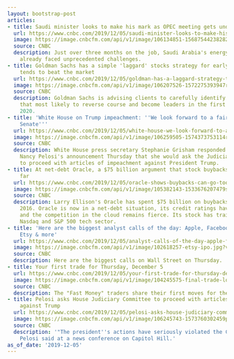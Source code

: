 ```yaml
---
layout: bootstrap-post
articles:
- title: Saudi minister looks to make his mark as OPEC meeting gets underway
  url: https://www.cnbc.com/2019/12/05/saudi-minister-looks-to-make-his-mark-as-opec-meeting-gets-underway.html
  image: https://image.cnbcfm.com/api/v1/image/106134851-15687544238282019-09-17t192039z_1171672499_rc1af9b859d0_rtrmadp_3_saudi-aramco-energy.jpg?v=1568754478
  source: CNBC
  description: Just over three months on the job, Saudi Arabia's energy minister has
    already faced unprecedented challenges.
- title: Goldman Sachs has a simple 'laggard' stocks strategy for early 2020 that
    tends to beat the market
  url: https://www.cnbc.com/2019/12/05/goldman-has-a-laggard-strategy-that-could-beat-the-market-in-q1.html
  image: https://image.cnbcfm.com/api/v1/image/106207526-1572275393947rts2stkj.jpg?v=1572275472
  source: CNBC
  description: Goldman Sachs is advising clients to carefully identify the 2019 losers
    that most likely to reverse course and become leaders in the first quarter of
    2020.
- title: 'White House on Trump impeachment: ''We look forward to a fair trial in the
    Senate'''
  url: https://www.cnbc.com/2019/12/05/white-house-we-look-forward-to-a-fair-trial-in-the-senate.html
  image: https://image.cnbcfm.com/api/v1/image/106259505-1574373753114rtx79x6w.jpg?v=1574373812
  source: CNBC
  description: White House press secretary Stephanie Grisham responded to House Speaker
    Nancy Pelosi's announcement Thursday that she would ask the Judiciary Committee
    to proceed with articles of impeachment against President Trump.
- title: At net-debt Oracle, a $75 billion argument that stock buybacks can go too
    far
  url: https://www.cnbc.com/2019/12/05/oracle-shows-buybacks-can-go-too-far.html
  image: https://image.cnbcfm.com/api/v1/image/105382143-1533676207479screenshotoracleellisonwebcast180807.png?v=1533676417
  source: CNBC
  description: Larry Ellison's Oracle has spent $75 billion on buybacks since fiscal
    2016. Oracle is now in a net-debt situation, its credit ratings have weakened,
    and the competition in the cloud remains fierce. Its stock has trailed both the
    Nasdaq and S&P 500 tech sector.
- title: 'Here are the biggest analyst calls of the day: Apple, Facebook, Alphabet,
    Etsy & more'
  url: https://www.cnbc.com/2019/12/05/analyst-calls-of-the-day-apple-facebook-alphabet-etsy-more.html
  image: https://image.cnbcfm.com/api/v1/image/102618257-etsy-ipo.jpg?v=1529468298
  source: CNBC
  description: Here are the biggest calls on Wall Street on Thursday.
- title: Your first trade for Thursday, December 5
  url: https://www.cnbc.com/2019/12/05/your-first-trade-for-thursday-december-5.html
  image: https://image.cnbcfm.com/api/v1/image/104245575-final-trade-logo.jpg?v=1485535955
  source: CNBC
  description: The "Fast Money" traders share their first moves for the market open.
- title: Pelosi asks House Judiciary Committee to proceed with articles of impeachment
    against Trump
  url: https://www.cnbc.com/2019/12/05/pelosi-asks-house-judiciary-committee-to-proceed-with-articles-of-impeachment-against-trump.html
  image: https://image.cnbcfm.com/api/v1/image/106245743-1573760302459preview.jpg?v=1573760331
  source: CNBC
  description: '"The president''s actions have seriously violated the Constitution,"
    Pelosi said at a news conference on Capitol Hill.'
as_of_date: '2019-12-05'
---
```


